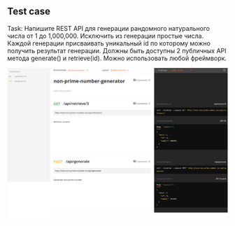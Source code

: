 ## Test case

Task: Напишите REST API для генерации рандомного натурального числа от 1 до 1,000,000. Исключить из генерации простые числа. Каждой генерации присваивать уникальный id по которому можно получить результат генерации. Должны быть доступны 2 публичных API метода generate() и retrieve(id). Можно использовать любой фреймворк.

![documentation](docs/non-prime-num-generation.png)